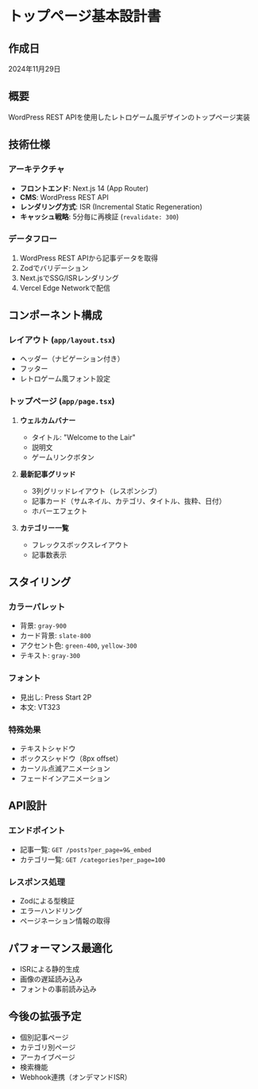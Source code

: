 # トップページ基本設計書

## 作成日

2024年11月29日

## 概要

WordPress REST APIを使用したレトロゲーム風デザインのトップページ実装

## 技術仕様

### アーキテクチャ

- **フロントエンド**: Next.js 14 (App Router)
- **CMS**: WordPress REST API
- **レンダリング方式**: ISR (Incremental Static Regeneration)
- **キャッシュ戦略**: 5分毎に再検証 (`revalidate: 300`)

### データフロー

1. WordPress REST APIから記事データを取得
2. Zodでバリデーション
3. Next.jsでSSG/ISRレンダリング
4. Vercel Edge Networkで配信

## コンポーネント構成

### レイアウト (`app/layout.tsx`)

- ヘッダー（ナビゲーション付き）
- フッター
- レトロゲーム風フォント設定

### トップページ (`app/page.tsx`)

1. **ウェルカムバナー**
   - タイトル: "Welcome to the Lair"
   - 説明文
   - ゲームリンクボタン

2. **最新記事グリッド**
   - 3列グリッドレイアウト（レスポンシブ）
   - 記事カード（サムネイル、カテゴリ、タイトル、抜粋、日付）
   - ホバーエフェクト

3. **カテゴリー一覧**
   - フレックスボックスレイアウト
   - 記事数表示

## スタイリング

### カラーパレット

- 背景: `gray-900`
- カード背景: `slate-800`
- アクセント色: `green-400`, `yellow-300`
- テキスト: `gray-300`

### フォント

- 見出し: Press Start 2P
- 本文: VT323

### 特殊効果

- テキストシャドウ
- ボックスシャドウ（8px offset）
- カーソル点滅アニメーション
- フェードインアニメーション

## API設計

### エンドポイント

- 記事一覧: `GET /posts?per_page=9&_embed`
- カテゴリ一覧: `GET /categories?per_page=100`

### レスポンス処理

- Zodによる型検証
- エラーハンドリング
- ページネーション情報の取得

## パフォーマンス最適化

- ISRによる静的生成
- 画像の遅延読み込み
- フォントの事前読み込み

## 今後の拡張予定

- 個別記事ページ
- カテゴリ別ページ
- アーカイブページ
- 検索機能
- Webhook連携（オンデマンドISR）
